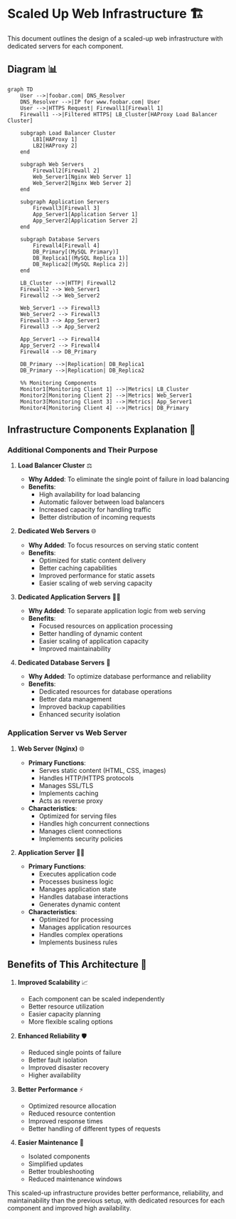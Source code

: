 # Scaled Up Web Infrastructure 🏗️

This document outlines the design of a scaled-up web infrastructure with dedicated servers for each component.

## Diagram 📊

```mermaid
graph TD
    User -->|foobar.com| DNS_Resolver
    DNS_Resolver -->|IP for www.foobar.com| User
    User -->|HTTPS Request| Firewall1[Firewall 1]
    Firewall1 -->|Filtered HTTPS| LB_Cluster[HAProxy Load Balancer Cluster]
    
    subgraph Load Balancer Cluster
        LB1[HAProxy 1]
        LB2[HAProxy 2]
    end
    
    subgraph Web Servers
        Firewall2[Firewall 2]
        Web_Server1[Nginx Web Server 1]
        Web_Server2[Nginx Web Server 2]
    end
    
    subgraph Application Servers
        Firewall3[Firewall 3]
        App_Server1[Application Server 1]
        App_Server2[Application Server 2]
    end
    
    subgraph Database Servers
        Firewall4[Firewall 4]
        DB_Primary[(MySQL Primary)]
        DB_Replica1[(MySQL Replica 1)]
        DB_Replica2[(MySQL Replica 2)]
    end
    
    LB_Cluster -->|HTTP| Firewall2
    Firewall2 --> Web_Server1
    Firewall2 --> Web_Server2
    
    Web_Server1 --> Firewall3
    Web_Server2 --> Firewall3
    Firewall3 --> App_Server1
    Firewall3 --> App_Server2
    
    App_Server1 --> Firewall4
    App_Server2 --> Firewall4
    Firewall4 --> DB_Primary
    
    DB_Primary -->|Replication| DB_Replica1
    DB_Primary -->|Replication| DB_Replica2

    %% Monitoring Components
    Monitor1[Monitoring Client 1] -->|Metrics| LB_Cluster
    Monitor2[Monitoring Client 2] -->|Metrics| Web_Server1
    Monitor3[Monitoring Client 3] -->|Metrics| App_Server1
    Monitor4[Monitoring Client 4] -->|Metrics| DB_Primary
```

## Infrastructure Components Explanation 📝

### Additional Components and Their Purpose

1. **Load Balancer Cluster** ⚖️
   * **Why Added**: To eliminate the single point of failure in load balancing
   * **Benefits**:
     * High availability for load balancing
     * Automatic failover between load balancers
     * Increased capacity for handling traffic
     * Better distribution of incoming requests

2. **Dedicated Web Servers** 🌐
   * **Why Added**: To focus resources on serving static content
   * **Benefits**:
     * Optimized for static content delivery
     * Better caching capabilities
     * Improved performance for static assets
     * Easier scaling of web serving capacity

3. **Dedicated Application Servers** 👨‍💻
   * **Why Added**: To separate application logic from web serving
   * **Benefits**:
     * Focused resources on application processing
     * Better handling of dynamic content
     * Easier scaling of application capacity
     * Improved maintainability

4. **Dedicated Database Servers** 💾
   * **Why Added**: To optimize database performance and reliability
   * **Benefits**:
     * Dedicated resources for database operations
     * Better data management
     * Improved backup capabilities
     * Enhanced security isolation

### Application Server vs Web Server

1. **Web Server (Nginx)** 🌐
   * **Primary Functions**:
     * Serves static content (HTML, CSS, images)
     * Handles HTTP/HTTPS protocols
     * Manages SSL/TLS
     * Implements caching
     * Acts as reverse proxy
   * **Characteristics**:
     * Optimized for serving files
     * Handles high concurrent connections
     * Manages client connections
     * Implements security policies

2. **Application Server** 👨‍💻
   * **Primary Functions**:
     * Executes application code
     * Processes business logic
     * Manages application state
     * Handles database interactions
     * Generates dynamic content
   * **Characteristics**:
     * Optimized for processing
     * Manages application resources
     * Handles complex operations
     * Implements business rules

## Benefits of This Architecture 🎯

1. **Improved Scalability** 📈
   * Each component can be scaled independently
   * Better resource utilization
   * Easier capacity planning
   * More flexible scaling options

2. **Enhanced Reliability** 🛡️
   * Reduced single points of failure
   * Better fault isolation
   * Improved disaster recovery
   * Higher availability

3. **Better Performance** ⚡
   * Optimized resource allocation
   * Reduced resource contention
   * Improved response times
   * Better handling of different types of requests

4. **Easier Maintenance** 🔧
   * Isolated components
   * Simplified updates
   * Better troubleshooting
   * Reduced maintenance windows

This scaled-up infrastructure provides better performance, reliability, and maintainability than the previous setup, with dedicated resources for each component and improved high availability. 
